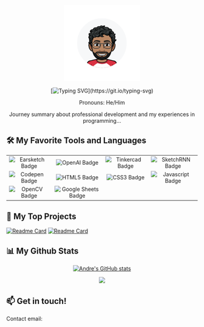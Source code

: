 <!-- This profile image was created using this site: https://www.bitmoji.com/
It was then uploaded to this github repo following this guide: https://docs.github.com/en/repositories/working-with-files/managing-files/adding-a-file-to-a-repository
and referenced in the README file using the markdown code below. https://i.imgur.com/DQtEKwl.png-->
<div id="header" align="center">
  <img src="./bitmojiprofileandre.png" width="200"/>
</div>

<div id="intro" align="center">
  
[![Typing SVG](https://readme-typing-svg.demolab.com?font=Fira+Code&pause=1000&center=true&multiline=true&random=false&width=500&height=70&lines=Hello+%F0%9F%91%8B+my+name+is+Andre+Barreto!+;Welcome+to+my+Github!)](https://git.io/typing-svg)


<p>
  Pronouns: He/Him

  Journey summary about professional development and my experiences in programming...
  
</p>
</div>

<div id="badges" align="left">
 <h2>🛠️ My Favorite Tools and Languages</h2>

  <div alight="center">
  <table>
  <tr>
    <td align="center"><img src="https://img.shields.io/badge/EarSketch-purple?style=for-the-badge&logo=applemusic&logoColor=white" alt="Earsketch Badge"/></td>
    <td align="center"><img src="https://img.shields.io/badge/ChatGPT-green?style=for-the-badge&logo=openai&logoColor=white" alt="OpenAI Badge"/></td>
    <td align="center"><img src="https://img.shields.io/badge/Tinkercad-lightblue?style=for-the-badge&logo=tinkercad&logoColor=white" alt="Tinkercad Badge"/></td>
    <td align="center"><img src="https://img.shields.io/badge/AI Art-orange?style=for-the-badge&logo=excalidraw&logoColor=white" alt="SketchRNN Badge"/></td>
  </tr>
   <tr>
    <td align="center"><img src="https://img.shields.io/badge/Codepen-pink?style=for-the-badge&logo=codepen&logoColor=white" alt="Codepen Badge"/></td>
    <td align="center"><img src="https://img.shields.io/badge/HTML5-red?style=for-the-badge&logo=HTML5&logoColor=white" alt="HTML5 Badge"/></td>
    <td align="center"><img src="https://img.shields.io/badge/CSS3-blue?style=for-the-badge&logo=CSS3&logoColor=white" alt="CSS3 Badge"/></td>
    <td align="center"><img src="https://img.shields.io/badge/Javascript-yellow?style=for-the-badge&logo=javascript&logoColor=white" alt="Javascript Badge"/></td>
  </tr>
  <tr>
    <td align="center"><img src="https://img.shields.io/badge/OpenCV-grey?style=for-the-badge&logo=opencv&logoColor=white" alt="OpenCV Badge"/></td>
    <td align="center"><img src="https://img.shields.io/badge/Google Sheets-darkgreen?style=for-the-badge&logo=googlesheets&logoColor=white" alt="Google Sheets Badge"/></td>
  </tr>
  </table>
  </div>
</div>

<div id="projects" align="left">

<h2>📘 My Top Projects</h2>
<p align="left">

  [![Readme Card](https://github-readme-stats.vercel.app/api/pin/?username=andrebarretocubed&repo=parse-server-example)](https://github.com/andrebarretocubed/parse-server-example)
  [![Readme Card](https://github-readme-stats.vercel.app/api/pin/?username=andrebarretocubed&repo=java)](https://github.com/andrebarretocubed/java)

  
    
  </p>
</div>

<div id="stats" align="left">
<h2>📊 My Github Stats</h2>

<div align="center">
  
[![Andre's GitHub stats](https://github-readme-stats.vercel.app/api?username=andrebarretocubed)](https://github.com/anuraghazra/github-readme-stats)

![](http://github-profile-summary-cards.vercel.app/api/cards/profile-details?username=andrebarretocubed&theme=discord_old_blurple)


</div>
  
</div>

<div id="social" align="left">
<h2>📫 Get in touch!</h2>

Contact email:

</div>

<!--
**andrebarretocubed/andrebarretocubed** is a ✨ _special_ ✨ repository because its `README.md` (this file) appears on your GitHub profile.

Here are some ideas to get you started:

- 🔭 I’m currently working on ...
- 🌱 I’m currently learning ...
- 👯 I’m looking to collaborate on ...
- 🤔 I’m looking for help with ...
- 💬 Ask me about ...
- 📫 How to reach me: ...
- 😄 Pronouns: ...
- ⚡ Fun fact: ...
-->


